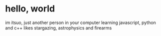 # hello, world
im itsuo, just another person in your computer
learning javascript, python and c++
likes stargazing, astrophysics and firearms